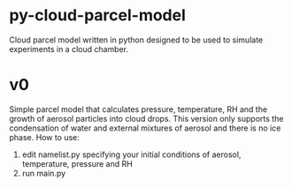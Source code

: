# py-cloud-parcel-model
Cloud parcel model written in python designed to be used to simulate experiments in a cloud chamber. 

# v0
Simple parcel model that calculates pressure, temperature, RH and the growth of aerosol particles into cloud drops. This version only supports the condensation of water and external mixtures of aerosol and there is no ice phase. 
How to use:
1. edit namelist.py specifying your initial conditions of aerosol, temperature, pressure and RH
2. run main.py 

